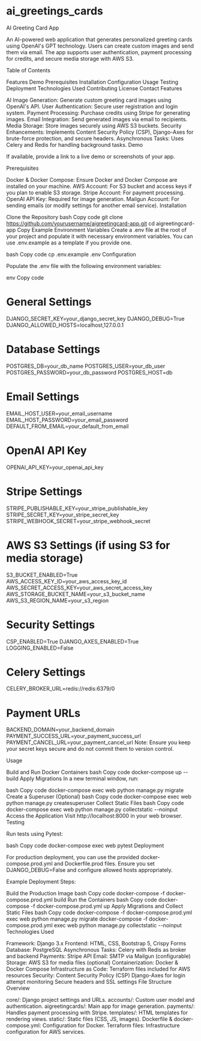 # ai_greetings_cards

AI Greeting Card App

An AI-powered web application that generates personalized greeting cards using OpenAI's GPT technology. Users can create custom images and send them via email. The app supports user authentication, payment processing for credits, and secure media storage with AWS S3.

Table of Contents

Features
Demo
Prerequisites
Installation
Configuration
Usage
Testing
Deployment
Technologies Used
Contributing
License
Contact
Features

AI Image Generation: Generate custom greeting card images using OpenAI's API.
User Authentication: Secure user registration and login system.
Payment Processing: Purchase credits using Stripe for generating images.
Email Integration: Send generated images via email to recipients.
Media Storage: Store images securely using AWS S3 buckets.
Security Enhancements: Implements Content Security Policy (CSP), Django-Axes for brute-force protection, and secure headers.
Asynchronous Tasks: Uses Celery and Redis for handling background tasks.
Demo

If available, provide a link to a live demo or screenshots of your app.

Prerequisites

Docker & Docker Compose: Ensure Docker and Docker Compose are installed on your machine.
AWS Account: For S3 bucket and access keys if you plan to enable S3 storage.
Stripe Account: For payment processing.
OpenAI API Key: Required for image generation.
Mailgun Account: For sending emails (or modify settings for another email service).
Installation

Clone the Repository
bash
Copy code
git clone https://github.com/yourusername/aigreetingcard-app.git
cd aigreetingcard-app
Copy Example Environment Variables
Create a .env file at the root of your project and populate it with necessary environment variables. You can use .env.example as a template if you provide one.

bash
Copy code
cp .env.example .env
Configuration

Populate the .env file with the following environment variables:

env
Copy code
# General Settings
DJANGO_SECRET_KEY=your_django_secret_key
DJANGO_DEBUG=True
DJANGO_ALLOWED_HOSTS=localhost,127.0.0.1

# Database Settings
POSTGRES_DB=your_db_name
POSTGRES_USER=your_db_user
POSTGRES_PASSWORD=your_db_password
POSTGRES_HOST=db

# Email Settings
EMAIL_HOST_USER=your_email_username
EMAIL_HOST_PASSWORD=your_email_password
DEFAULT_FROM_EMAIL=your_default_from_email

# OpenAI API Key
OPENAI_API_KEY=your_openai_api_key

# Stripe Settings
STRIPE_PUBLISHABLE_KEY=your_stripe_publishable_key
STRIPE_SECRET_KEY=your_stripe_secret_key
STRIPE_WEBHOOK_SECRET=your_stripe_webhook_secret

# AWS S3 Settings (if using S3 for media storage)
S3_BUCKET_ENABLED=True
AWS_ACCESS_KEY_ID=your_aws_access_key_id
AWS_SECRET_ACCESS_KEY=your_aws_secret_access_key
AWS_STORAGE_BUCKET_NAME=your_s3_bucket_name
AWS_S3_REGION_NAME=your_s3_region

# Security Settings
CSP_ENABLED=True
DJANGO_AXES_ENABLED=True
LOGGING_ENABLED=False

# Celery Settings
CELERY_BROKER_URL=redis://redis:6379/0

# Payment URLs
BACKEND_DOMAIN=your_backend_domain
PAYMENT_SUCCESS_URL=your_payment_success_url
PAYMENT_CANCEL_URL=your_payment_cancel_url
Note: Ensure you keep your secret keys secure and do not commit them to version control.

Usage

Build and Run Docker Containers
bash
Copy code
docker-compose up --build
Apply Migrations
In a new terminal window, run:

bash
Copy code
docker-compose exec web python manage.py migrate
Create a Superuser (Optional)
bash
Copy code
docker-compose exec web python manage.py createsuperuser
Collect Static Files
bash
Copy code
docker-compose exec web python manage.py collectstatic --noinput
Access the Application
Visit http://localhost:8000 in your web browser.
Testing

Run tests using Pytest:

bash
Copy code
docker-compose exec web pytest
Deployment

For production deployment, you can use the provided docker-compose.prod.yml and Dockerfile.prod files. Ensure you set DJANGO_DEBUG=False and configure allowed hosts appropriately.

Example Deployment Steps:

Build the Production Image
bash
Copy code
docker-compose -f docker-compose.prod.yml build
Run the Containers
bash
Copy code
docker-compose -f docker-compose.prod.yml up
Apply Migrations and Collect Static Files
bash
Copy code
docker-compose -f docker-compose.prod.yml exec web python manage.py migrate
docker-compose -f docker-compose.prod.yml exec web python manage.py collectstatic --noinput
Technologies Used

Framework: Django 3.x
Frontend: HTML, CSS, Bootstrap 5, Crispy Forms
Database: PostgreSQL
Asynchronous Tasks: Celery with Redis as broker and backend
Payments: Stripe API
Email: SMTP via Mailgun (configurable)
Storage: AWS S3 for media files (optional)
Containerization: Docker & Docker Compose
Infrastructure as Code: Terraform files included for AWS resources
Security:
Content Security Policy (CSP)
Django-Axes for login attempt monitoring
Secure headers and SSL settings
File Structure Overview

core/: Django project settings and URLs.
accounts/: Custom user model and authentication.
aigreetingcards/: Main app for image generation.
payments/: Handles payment processing with Stripe.
templates/: HTML templates for rendering views.
static/: Static files (CSS, JS, images).
Dockerfile & docker-compose.yml: Configuration for Docker.
Terraform files: Infrastructure configuration for AWS services.
